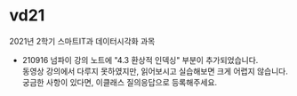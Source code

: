 # vd21
2021년 2학기 스마트IT과 데이터시각화 과목


- 210916 넘파이 강의 노트에 "4.3 환상적 인덱싱" 부분이 추가되었습니다.  
  동영상 강의에서 다루지 못하였지만, 읽어보시고 실습해보면 크게 어렵지 않습니다.  
  궁금한 사항이 있다면, 이클래스 질의응답으로 등록해주세요.
